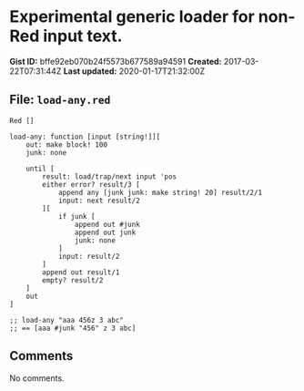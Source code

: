 # Experimental generic loader for non-Red input text.

**Gist ID:** bffe92eb070b24f5573b677589a94591
**Created:** 2017-03-22T07:31:44Z
**Last updated:** 2020-01-17T21:32:00Z

## File: `load-any.red`

```Red
Red []

load-any: function [input [string!]][
	out: make block! 100
	junk: none
	
	until [	
		result: load/trap/next input 'pos		
		either error? result/3 [
			append any [junk junk: make string! 20] result/2/1
			input: next result/2
		][
			if junk [
				append out #junk 
				append out junk
				junk: none
			]
			input: result/2
		]
		append out result/1
		empty? result/2
	]
	out
]

;; load-any "aaa 456z 3 abc"
;; == [aaa #junk "456" z 3 abc]
```

## Comments

No comments.
